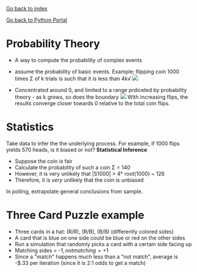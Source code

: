 
<a href="../../../index.html">Go back to index</a>

<a href="../base.html">Go back to Python Portal</a>



# Probability Theory

* A way to compute the probability of complex events
* assume the probability of basic events. 
Example: flipping coin 1000 times
Σ of k trials is such that it is less than 4k√
![](https://i.imgur.com/FlPlfL2.webp)

* Concentrated around 0, and limited to a range prdiceted by probability theory - as k grows, so does the boundary
![](https://i.imgur.com/FSMA8n2.webp)
With increasing flips, the results converge closer towards 0 relative to the total coin flips. 

# Statistics

Take data to infer the the underlying process. For example, if 1000 flips yields 570 heads, is it biased or not? 
**Statistical Inference**
* Suppose the coin is fair
* Calculate the probability of such a coin Σ = 140 
* However, it is very unlikely that |S1000| > 4* root(1000) ~ 126  
* Therefore, it is *very* unlikely that the coin is unbiased

In polling, extrapolate general conclusions from sample. 

# Three Card Puzzle example

* Three cards in a hat: (R/R), (R/B), (B/B) (differently colored sides)
* A card that is blue on one side could be blue or red on the other sides
* Run a simulation that randomly picks a card with a certain side facing up
* Matching sides = -$1, not matching = +$1 
* Since a "match" happens much less than a "not match", average is -$.33 per iteration (since it is 2:1 odds to get a match)

